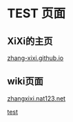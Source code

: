 # TEST 页面


## XiXi的主页
[zhang-xixi.github.io](http://zhang-xixi.github.io) 
## wiki页面
[zhangxixi.nat123.net](http://zhangxixi.nat123.net) 

[test](http://zhang-xixi.github.io/test.html)

